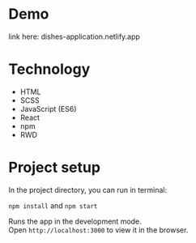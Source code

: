 # Demo 
link here: dishes-application.netlify.app

# Technology
- HTML
- SCSS
- JavaScript (ES6)
- React
- npm
- RWD

# Project setup

In the project directory, you can run in terminal:

`npm install` and `npm start` 

Runs the app in the development mode.\
Open `http://localhost:3000` to view it in the browser.
